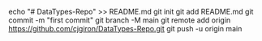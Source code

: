 echo "# DataTypes-Repo" >> README.md
git init
git add README.md
git commit -m "first commit"
git branch -M main
git remote add origin https://github.com/cjgiron/DataTypes-Repo.git
git push -u origin main